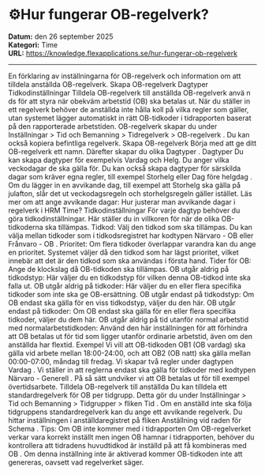 # ⚙️Hur fungerar OB-regelverk?

**Datum:** den 26 september 2025  
**Kategori:** Time  
**URL:** https://knowledge.flexapplications.se/hur-fungerar-ob-regelverk

---

En förklaring av inställningarna för OB-regelverk och information om att tilldela anställda OB-regelverk.
Skapa OB-regelverk
Dagtyper
Tidkodinställningar
Tilldela OB-regelverk till anställda
OB-regelverk anvä
n
ds för att styra
när obekväm arbetstid (OB) ska betalas ut. När du ställer in ett regelverk behöver de anställda inte hålla koll på vilka regler som gäller, utan systemet lägger automatiskt in rätt OB-tidkoder i tidrapporten baserat på den rapporterade arbetstiden.
OB-regelverk skapar du under
Inställningar > Tid och Bemanning > Tidregelverk > OB-regelverk
. Du kan också kopiera befintliga regelverk.
Skapa OB-regelverk
Börja med att ge ditt OB-regelverk ett namn. Därefter skapar du olika
Dagtyper
.
Dagtyper
Du kan skapa dagtyper för exempelvis
Vardag
och
Helg.
Du anger vilka veckodagar de ska gälla för. Du kan också skapa dagtyper för särskilda dagar som kräver egna regler, till exempel
Storhelg
eller
Dag före helgdag
.
Om du lägger in en avvikande dag, till exempel att
Storhelg
ska gälla på julafton, slår det ut veckodagsregeln och storhelgsregeln gäller istället. Läs mer om att ange avvikande dagar:
Hur justerar man avvikande dagar i regelverk i HRM Time?
Tidkodinställningar
För varje dagtyp behöver du göra tidkodinställningar. Här ställer du in villkoren för när de olika OB-tidkoderna ska tillämpas.
Tidkod:
Välj den tidkod som ska tillämpas. Du kan välja mellan tidkoder som i tidkodsregistret har kodtypen
Närvaro - OB
eller
Frånvaro - OB
.
Prioritet:
Om flera tidkoder överlappar varandra kan du ange en prioritet. Systemet väljer då den tidkod som har lägst prioritet, vilket innebär att det är den tidkod som ska användas i första hand.
Tider för OB:
Ange de klockslag då OB-tidkoden ska tillämpas.
OB utgår aldrig på tidkodstyp:
Här väljer du en tidkodstyp för vilken denna OB-tidkod inte ska falla ut.
OB utgår aldrig på tidkoder:
Här väljer du en eller flera specifika tidkoder som inte ska ge OB-ersättning.
OB utgår endast på tidkodstyp:
Om OB endast ska gälla för en viss tidkodstyp, väljer du den här.
OB utgår endast på tidkoder:
Om OB endast ska gälla för en eller flera specifika tidkoder, väljer du dem här.
OB utgår aldrig på tid utanför normal arbetstid med normalarbetstidkoden:
Använd den här inställningen för att förhindra att OB betalas ut för tid som ligger utanför ordinarie arbetstid, även om den anställda har flextid.
Exempel
Vi vill att OB-tidkoden
OB1
(OB vardag) ska gälla vid arbete mellan 18:00-24:00, och att
OB2
(OB natt) ska gälla mellan 00:00-07:00, måndag till fredag.
Vi skapar två regler under dagtypen
Vardag
. Vi ställer in att reglerna endast ska gälla för tidkoder med kodtypen
Närvaro - Generell
. På så sätt undviker vi att OB betalas ut för till exempel övertidsarbete.
Tilldela OB-regelverk till anställda
Du kan tilldela ett standardregelverk för OB per tidgrupp. Detta gör du under
Inställningar > Tid och Bemanning > Tidgrupper >
fliken
Tid
.
Om en anställd inte ska följa tidgruppens standardregelverk kan du ange ett avvikande regelverk. Du hittar inställningen i anställdaregistret på fliken
Anställning
vid raden för
Schema
.
Tips: Om OB inte kommer med i tidrapporten
Om OB-regelverket verkar vara korrekt inställt men ingen OB hamnar i tidrapporten, behöver du kontrollera att tidradens huvudtidkod är inställd på att
få kombineras med OB
. Om denna inställning inte är aktiverad kommer OB-tidkoden inte att genereras, oavsett vad regelverket säger.
